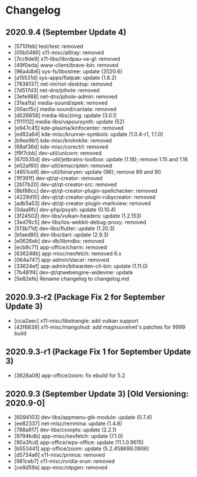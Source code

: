 # Changelog

## 2020.9.4 (September Update 4)

* [5710feb] test/test: removed
* [05b0486] x11-misc/alltray: removed
* [7cc9de9] x11-libs/libvdpau-va-gl: removed
* [49f0eda] www-client/brave-bin: removed
* [96a4db6] sys-fs/libostree: update (2020.6)
* [a15531d] sys-apps/flatpak: update (1.8.2)
* [7838137] net-im/riot-desktop: removed
* [7d517d3] net-dns/pihole: removed
* [3efe988] net-dns/pihole-admin: removed
* [31ea1fa] media-sound/spek: removed
* [00acf5c] media-sound/cantata: removed
* [d026858] media-libs/zimg: update (3.0.1)
* [1111112] media-libs/vapoursynth: update (52)
* [e947c45] kde-plasma/kinfocenter: removed
* [ed92a64] kde-misc/krunner-symbols: update (1.0.4-r1, 1.1.0)
* [b9ee9b1] kde-misc/krohnkite: removed
* [68af36d] kde-misc/corectrl: removed
* [f9f7cbb] dev-util/unicorn: removed
* [670535d] dev-util/jetbrains-toolbox: update (1.18); remove 1.15 and 1.16
* [e02af60] dev-util/emscripten: removed
* [4851ce9] dev-util/binaryen: update (96); remove 89 and 90
* [1ff391f] dev-qt/qt-creator: removed
* [2b17b20] dev-qt/qt-creator-src: removed
* [8bf88cc] dev-qt/qt-creator-plugin-spellchecker: removed
* [4229d10] dev-qt/qt-creator-plugin-rubycreator: removed
* [adb5a53] dev-qt/qt-creator-plugin-markview: removed
* [0daa9fc] dev-php/psysh: update (0.10.4)
* [3f24502] dev-libs/vulkan-headers: update (1.2.153)
* [3ed76c5] dev-libs/ios-webkit-debug-proxy: removed
* [513b71d] dev-libs/flutter: update (1.20.3)
* [bfaed80] dev-libs/dart: update (2.9.3)
* [e0626eb] dev-db/libmdbx: removed
* [ecb9c71] app-office/charm: removed
* [636248b] app-misc/neofetch: removed 6.x
* [064a747] app-admin/stacer: removed
* [33624ef] app-admin/bitwarden-cli-bin: update (1.11.0)
* [7b481f4] dev-qt/qtwebengine-widevine: update
* [5e82efe] Rename changelog to changelog.md

## 2020.9.3-r2 (Package Fix 2 for September Update 3)

* [cca2aec] x11-misc/libstrangle: add vulkan support
* [42f6839] x11-misc/mangohud: add magiruuvelvet's patches for 9999 build

## 2020.9.3-r1 (Package Fix 1 for September Update 3)

* [3626a08] app-office/zoom: fix ebuild for 5.2

## 2020.9.3 (September Update 3) [Old Versioning: 2020.9-0]

* [6094103] dev-libs/appmenu-gtk-module: update (0.7.4)
* [ee82337] net-misc/remmina: update (1.4.8)
* [788a917] dev-libs/cxxopts: update (2.2.1)
* [9794bdb] app-misc/neofetch: update (7.1.0)
* [90a3fcd] app-office/wps-office: update (11.1.0.9615)
* [b553441] app-office/zoom: update (5.2.458699.0906)
* [d5734a6] x11-misc/primus: removed
* [981ceb7] x11-misc/nvidia-xrun: removed
* [ce8d59a] app-misc/otpgen: removed

